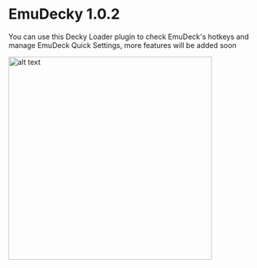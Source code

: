 # EmuDecky 1.0.2

You can use this Decky Loader plugin to check EmuDeck's hotkeys and manage EmuDeck Quick Settings, more features will be added soon

<img src="https://c10.patreonusercontent.com/4/patreon-media/p/post/89014991/af8724d259424779828805cb85278224/eyJ3Ijo2MjB9/1.png?token-time=1696032000&token-hash=UUd5UUeVjkKvylAH7u3uEHJO6tgwTqdFQ30Uv4S6hkY%3D" alt="alt text" width="400">
